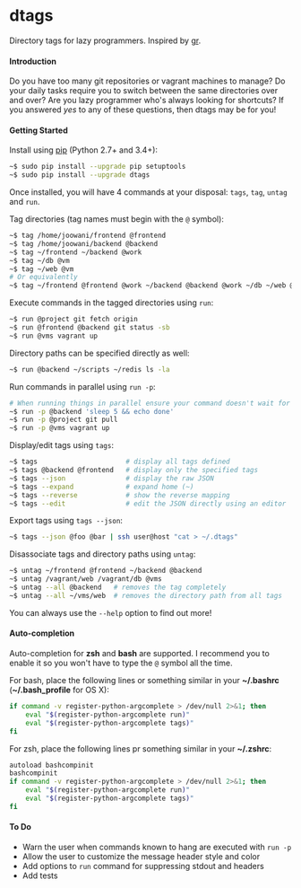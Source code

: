 # dtags 
Directory tags for lazy programmers.
Inspired by [gr](https://github.com/mixu/gr).

#### Introduction

Do you have too many git repositories or vagrant machines to manage? Do your 
daily tasks require you to switch between the same directories over and over? 
Are you lazy programmer who's always looking for shortcuts? If you answered
*yes* to any of these questions, then dtags may be for you!

#### Getting Started

Install using [pip](https://pip.pypa.io) (Python 2.7+ and 3.4+):
```bash
~$ sudo pip install --upgrade pip setuptools
~$ sudo pip install --upgrade dtags
```

Once installed, you will have 4 commands at your disposal: 
`tags`, `tag`, `untag` and `run`.

Tag directories (tag names must begin with the `@` symbol):
```bash
~$ tag /home/joowani/frontend @frontend
~$ tag /home/joowani/backend @backend
~$ tag ~/frontend ~/backend @work
~$ tag ~/db @vm
~$ tag ~/web @vm
# Or equivalently
~$ tag ~/frontend @frontend @work ~/backend @backend @work ~/db ~/web @vm
```

Execute commands in the tagged directories using `run`:
```bash
~$ run @project git fetch origin
~$ run @frontend @backend git status -sb
~$ run @vms vagrant up
```

Directory paths can be specified directly as well:
```bash
~$ run @backend ~/scripts ~/redis ls -la
```

Run commands in parallel using `run -p`:
```bash
# When running things in parallel ensure your command doesn't wait for input!
~$ run -p @backend 'sleep 5 && echo done'
~$ run -p @project git pull
~$ run -p @vms vagrant up
```

Display/edit tags using `tags`:
```bash
~$ tags						 # display all tags defined
~$ tags @backend @frontend   # display only the specified tags
~$ tags --json               # display the raw JSON
~$ tags --expand             # expand home (~)
~$ tags --reverse            # show the reverse mapping
~$ tags --edit               # edit the JSON directly using an editor
```

Export tags using `tags --json`:
```bash
~$ tags --json @foo @bar | ssh user@host "cat > ~/.dtags"
```

Disassociate tags and directory paths using `untag`:
```bash
~$ untag ~/frontend @frontend ~/backend @backend
~$ untag /vagrant/web /vagrant/db @vms
~$ untag --all @backend   # removes the tag completely
~$ untag --all ~/vms/web  # removes the directory path from all tags
```

You can always use the `--help` option to find out more!


#### Auto-completion

Auto-completion for **zsh** and **bash** are supported. I recommend you to 
enable it so you won't have to type the `@` symbol all the time.

For bash, place the following lines or something similar in your 
**~/.bashrc** (**~/.bash_profile** for OS X):
```bash
if command -v register-python-argcomplete > /dev/null 2>&1; then
    eval "$(register-python-argcomplete run)"                                                                                                        
    eval "$(register-python-argcomplete tags)"
fi
```

For zsh, place the following lines pr something similar in your **~/.zshrc**: 
```bash                                                                                  
autoload bashcompinit                                                           
bashcompinit 
if command -v register-python-argcomplete > /dev/null 2>&1; then
    eval "$(register-python-argcomplete run)"                                                                                                      
    eval "$(register-python-argcomplete tags)"
fi
```

#### To Do

* Warn the user when commands known to hang are executed with `run -p`
* Allow the user to customize the message header style and color
* Add options to `run` command for suppressing stdout and headers
* Add tests
